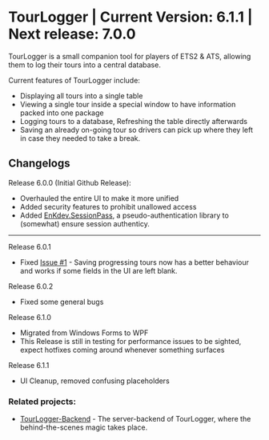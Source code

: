 # TourLogger | Current Version: 6.1.1 | Next release: 7.0.0

TourLogger is a small companion tool for players of ETS2 & ATS, allowing them to log their tours into a central database.

Current features of TourLogger include:

- Displaying all tours into a single table
- Viewing a single tour inside a special window to have information packed into one package
- Logging tours to a database, Refreshing the table directly afterwards
- Saving an already on-going tour so drivers can pick up where they left in case they needed to take a break.

## Changelogs

Release 6.0.0 (Initial Github Release):

- Overhauled the entire UI to make it more unified
- Added security features to prohibit unallowed access
- Added [EnKdev.SessionPass](https://github.com/EnKdev/EnKdev.SessionPass), a pseudo-authentication library to (somewhat) ensure session authenticy.

----

Release 6.0.1

- Fixed [Issue #1](https://github.com/EnKdev/TourLogger/issues/1) - Saving progressing tours now has a better behaviour and works if some fields in the UI are left blank.

Release 6.0.2

- Fixed some general bugs

Release 6.1.0

- Migrated from Windows Forms to WPF
- This Release is still in testing for performance issues to be sighted, expect hotfixes coming around whenever something surfaces

Release 6.1.1

- UI Cleanup, removed confusing placeholders

### Related projects:

- [TourLogger-Backend](https://github.com/enkdev/TourLogger-Backend) - The server-backend of TourLogger, where the behind-the-scenes magic takes place.
